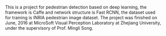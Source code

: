 This is a project for pedestrian detection based on deep learning, the framework is Caffe and network structure is Fast RCNN, the dataset used for training is INRIA pedestrian image dataset.
The project was finished on June, 2016 at MicroSoft Visual Perception Laboratory at Zhejiang University, under the supervisory of Prof. Mingli Song.
